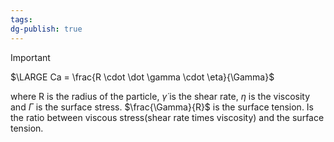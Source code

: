 ```yaml
---
tags: 
dg-publish: true
---
```

>[!important]
>$\LARGE Ca = \frac{R \cdot \dot \gamma \cdot \eta}{\Gamma}$
>

where R is the radius of the particle, $\dot \gamma$ is the shear rate, $\eta$ is the viscosity and $\Gamma$ is the surface stress. $\frac{\Gamma}{R}$ is the surface tension.
Is the ratio between viscous stress(shear rate times viscosity) and the surface tension.
<!--ID: 1695826630662-->

